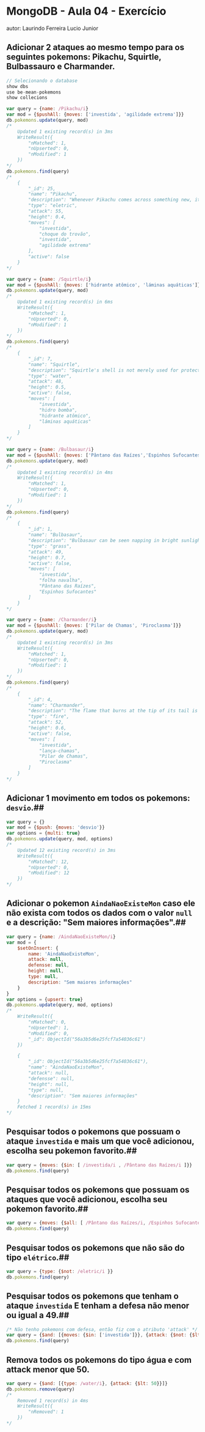 # MongoDB - Aula 04 - Exercício
autor: Laurindo Ferreira Lucio Junior

## **Adicionar** 2 ataques ao mesmo tempo para os seguintes pokemons: Pikachu, Squirtle, Bulbassauro e Charmander.

```javascript
// Selecionando o database
show dbs
use be-mean-pokemons
show collecions

var query = {name: /Pikachu/i}
var mod = {$pushAll: {moves: ['investida', 'agilidade extrema']}}
db.pokemons.update(query, mod)
/*
	Updated 1 existing record(s) in 3ms
	WriteResult({
	    "nMatched": 1,
	    "nUpserted": 0,
	    "nModified": 1
	})
*/
db.pokemons.find(query)
/*
	{
	    "_id": 25,
	    "name": "Pikachu",
	    "description": "Whenever Pikachu comes across something new, it blasts it with a jolt of electricity. If you come across a blackened berry, it's evidence that this Pokémon mistook the intensity of its charge.",
	    "type": "eletric",
	    "attack": 55,
	    "height": 0.4,
	    "moves": [
	        "investida",
	        "choque do trovão",
	        "investida",
	        "agilidade extrema"
	    ],
	    "active": false
	}
*/

var query = {name: /Squirtle/i}
var mod = {$pushAll: {moves: ['hidrante atômico', 'láminas aquáticas']}}
db.pokemons.update(query, mod)
/*
	Updated 1 existing record(s) in 6ms
	WriteResult({
	    "nMatched": 1,
	    "nUpserted": 0,
	    "nModified": 1
	})
*/
db.pokemons.find(query)
/*
	{
	    "_id": 7,
	    "name": "Squirtle",
	    "description": "Squirtle's shell is not merely used for protection. The shell's rounded shape and the grooves on its surface help minimize resistance in water, enabling this Pokémon to swim at high speeds.",
	    "type": "water",
	    "attack": 48,
	    "height": 0.5,
	    "active": false,
	    "moves": [
	        "investida",
	        "hidro bomba",
	        "hidrante atômico",
	        "láminas aquáticas"
	    ]
	}
*/

var query = {name: /Bulbasaur/i}
var mod = {$pushAll: {moves: ['Pântano das Raízes','Espinhos Sufocantes']}}
db.pokemons.update(query, mod)
/*
	Updated 1 existing record(s) in 4ms
	WriteResult({
	    "nMatched": 1,
	    "nUpserted": 0,
	    "nModified": 1
	})
*/
db.pokemons.find(query)
/*
	{
	    "_id": 1,
	    "name": "Bulbasaur",
	    "description": "Bulbasaur can be seen napping in bright sunlight. There is a seed on its back. By soaking up the sun's rays, the seed grows progressively larger.",
	    "type": "grass",
	    "attack": 49,
	    "height": 0.7,
	    "active": false,
	    "moves": [
	        "investida",
	        "folha navalha",
	        "Pântano das Raízes",
	        "Espinhos Sufocantes"
	    ]
	}
*/

var query = {name: /Charmander/i}
var mod = {$pushAll: {moves: ['Pilar de Chamas', 'Piroclasma']}}
db.pokemons.update(query, mod)
/*
	Updated 1 existing record(s) in 3ms
	WriteResult({
	    "nMatched": 1,
	    "nUpserted": 0,
	    "nModified": 1
	})
*/
db.pokemons.find(query)
/*
	{
	    "_id": 4,
	    "name": "Charmander",
	    "description": "The flame that burns at the tip of its tail is an indication of its emotions. The flame wavers when Charmander is enjoying itself. If the Pokémon becomes enraged, the flame burns fiercely.",
	    "type": "fire",
	    "attack": 52,
	    "height": 0.6,
	    "active": false,
	    "moves": [
	        "investida",
	        "lança-chamas",
	        "Pilar de Chamas",
	        "Piroclasma"
	    ]
	}
*/

```

## **Adicionar** 1 movimento em todos os pokemons: `desvio`.##

```javascript
var query = {}
var mod = {$push: {moves: 'desvio'}}
var options = {multi: true}
db.pokemons.update(query, mod, options)
/*
	Updated 12 existing record(s) in 3ms
	WriteResult({
	    "nMatched": 12,
	    "nUpserted": 0,
	    "nModified": 12
	})
*/
```

## **Adicionar** o pokemon `AindaNaoExisteMon` caso ele não exista com todos os dados com o valor `null` e a descrição: "Sem maiores informações".##

```javascript
var query = {name: /AindaNaoExisteMon/i}
var mod = {
	$setOnInsert: {
		name: 'AindaNaoExisteMon',
		attack: null,
		defensse: null,
		height: null,
		type: null,
		description: "Sem maiores informações"
	}
}
var options = {upsert: true}
db.pokemons.update(query, mod, options)
/*
	WriteResult({
	    "nMatched": 0,
	    "nUpserted": 1,
	    "nModified": 0,
	    "_id": ObjectId("56a3b5d6e25fcf7a54036c61")
	})

	{
	    "_id": ObjectId("56a3b5d6e25fcf7a54036c61"),
	    "name": "AindaNaoExisteMon",
	    "attack": null,
	    "defensse": null,
	    "height": null,
	    "type": null,
	    "description": "Sem maiores informações"
	}
	Fetched 1 record(s) in 15ms
*/
```

## Pesquisar todos o pokemons que possuam o ataque `investida` e mais um que você adicionou, escolha seu pokemon favorito.##

```javascript
var query = {moves: {$in: [ /investida/i , /Pântano das Raízes/i ]}}
db.pokemons.find(query)
```

## Pesquisar **todos** os pokemons que possuam os ataques que você adicionou, escolha seu pokemon favorito.##

```javascript
var query = {moves: {$all: [ /Pântano das Raízes/i, /Espinhos Sufocantes/i ]}}
db.pokemons.find(query)
```

## Pesquisar **todos** os pokemons que não são do tipo `elétrico`.##

```javascript
var query = {type: {$not: /eletric/i }}
db.pokemons.find(query)
```

## Pesquisar **todos** os pokemons que tenham o ataque `investida` **E** tenham a defesa **não menor ou igual** a 49.##

```javascript
/* Não tenho pokemons com defesa, então fiz com o atributo 'attack' */
var query = {$and: [{moves: {$in: ['investida']}}, {attack: {$not: {$lte: 49}}} ]}
db.pokemons.find(query)
```

## Remova **todos** os pokemons do tipo água e com attack menor que 50.

```javascript
var query = {$and: [{type: /water/i}, {attack: {$lt: 50}}]}
db.pokemons.remove(query)
/*
	Removed 1 record(s) in 4ms
	WriteResult({
	    "nRemoved": 1
	})
*/
```
